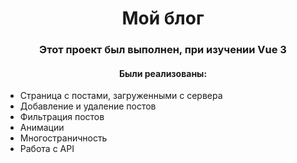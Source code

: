 <h1 align="center">Мой блог</h1>
<h3 align="center">Этот проект был выполнен, при изучении Vue 3</h3>
<h4 align="center">Были реализованы:</h4>
<ul>
               <li>Страница с постами, загруженными с сервера</li>
               <li>Добавление и удаление постов</li>
               <li>Фильтрация постов</li>
               <li>Анимации</li>
               <li>Многостраничность</li>
               <li>Работа с API</li>
</ul>
